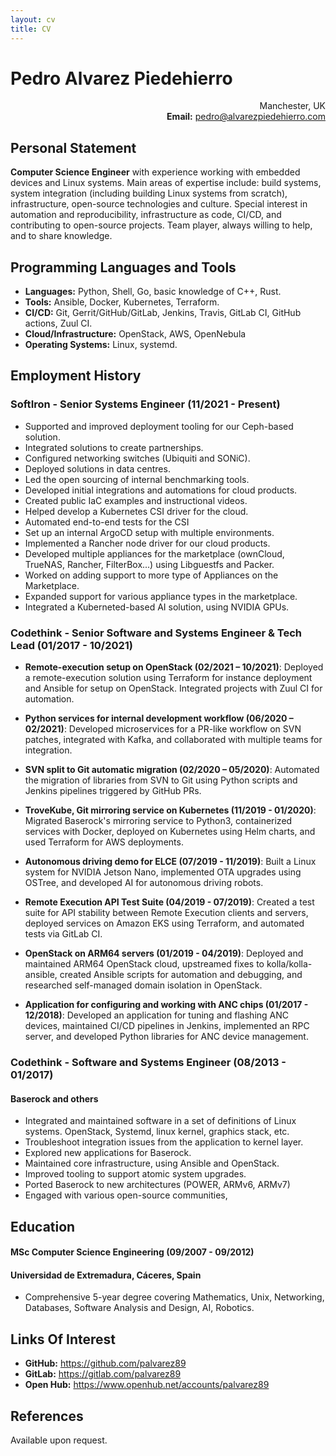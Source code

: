 ```yaml
---
layout: cv
title: CV
---
```


# Pedro Alvarez Piedehierro

<p style="text-align: right;">
    Manchester, UK<br>
    <strong>Email:</strong> <a href="mailto:pedro@alvarezpiedehierro.com">pedro@alvarezpiedehierro.com</a> <br>
</p>


## Personal Statement

**Computer Science Engineer** with experience working with embedded devices and
Linux systems. Main areas of expertise include: build systems, system
integration (including building Linux systems from scratch), infrastructure,
open-source technologies and culture. Special interest in automation and
reproducibility, infrastructure as code, CI/CD, and contributing to open-source
projects. Team player, always willing to help, and to share knowledge.

## Programming Languages and Tools

* **Languages:** Python, Shell, Go, basic knowledge of C++, Rust.
* **Tools:** Ansible, Docker, Kubernetes, Terraform.
* **CI/CD:** Git, Gerrit/GitHub/GitLab, Jenkins, Travis, GitLab CI, GitHub actions, Zuul CI.
* **Cloud/Infrastructure:** OpenStack, AWS, OpenNebula
* **Operating Systems:** Linux, systemd.


## Employment History

### **SoftIron** - Senior Systems Engineer (11/2021 - Present)

- Supported and improved deployment tooling for our Ceph-based solution.
- Integrated solutions to create partnerships.
- Configured networking switches (Ubiquiti and SONiC).
- Deployed solutions in data centres.
- Led the open sourcing of internal benchmarking tools.
- Developed initial integrations and automations for cloud products.
- Created public IaC examples and instructional videos.
- Helped develop a Kubernetes CSI driver for the cloud.
- Automated end-to-end tests for the CSI
- Set up an internal ArgoCD setup with multiple environments.
- Implemented a Rancher node driver for our cloud products.
- Developed multiple appliances for the marketplace (ownCloud, TrueNAS,
  Rancher, FilterBox...) using Libguestfs and Packer.
- Worked on adding support to more type of Appliances on the Marketplace.
- Expanded support for various appliance types in the marketplace.
- Integrated a Kuberneted-based AI solution, using NVIDIA GPUs.

### **Codethink** - Senior Software and Systems Engineer & Tech Lead (01/2017 - 10/2021)

- **Remote-execution setup on OpenStack (02/2021 – 10/2021)**: Deployed a
  remote-execution solution using Terraform for instance deployment and
  Ansible for setup on OpenStack. Integrated projects with Zuul CI for
  automation.

- **Python services for internal development workflow (06/2020 – 02/2021)**:
  Developed microservices for a PR-like workflow on SVN patches, integrated
  with Kafka, and collaborated with multiple teams for integration.

- **SVN split to Git automatic migration (02/2020 – 05/2020)**: Automated the
  migration of libraries from SVN to Git using Python scripts and Jenkins
  pipelines triggered by GitHub PRs.

- **TroveKube, Git mirroring service on Kubernetes (11/2019 - 01/2020)**:
  Migrated Baserock's mirroring service to Python3, containerized services
  with Docker, deployed on Kubernetes using Helm charts, and used Terraform
  for AWS deployments.

- **Autonomous driving demo for ELCE (07/2019 - 11/2019)**: Built a Linux
  system for NVIDIA Jetson Nano, implemented OTA upgrades using OSTree, and
  developed AI for autonomous driving robots.

- **Remote Execution API Test Suite (04/2019 - 07/2019)**: Created a test
  suite for API stability between Remote Execution clients and servers,
  deployed services on Amazon EKS using Terraform, and automated tests via
  GitLab CI.

- **OpenStack on ARM64 servers (01/2019 - 04/2019)**: Deployed and maintained
  ARM64 OpenStack cloud, upstreamed fixes to kolla/kolla-ansible, created
  Ansible scripts for automation and debugging, and researched self-managed
  domain isolation in OpenStack.

- **Application for configuring and working with ANC chips (01/2017 -
  12/2018)**: Developed an application for tuning and flashing ANC devices,
  maintained CI/CD pipelines in Jenkins, implemented an RPC server, and
  developed Python libraries for ANC device management.


### **Codethink** - Software and Systems Engineer (08/2013 - 01/2017)
#### Baserock and others

- Integrated and maintained software in a set of definitions of Linux systems.
  OpenStack, Systemd, linux kernel, graphics stack, etc.
- Troubleshoot integration issues from the application to kernel layer.
- Explored new applications for Baserock.
- Maintained core infrastructure, using Ansible and OpenStack.
- Improved tooling to support atomic system upgrades.
- Ported Baserock to new architectures (POWER, ARMv6, ARMv7)
- Engaged with various open-source communities,


## Education

#### MSc Computer Science Engineering (09/2007 - 09/2012)
#### **Universidad de Extremadura**, Cáceres, Spain

- Comprehensive 5-year degree covering Mathematics, Unix, Networking, Databases,
  Software Analysis and Design, AI, Robotics.


## Links Of Interest

- **GitHub:** <https://github.com/palvarez89>
- **GitLab:** <https://gitlab.com/palvarez89>
- **Open Hub:** <https://www.openhub.net/accounts/palvarez89>


## References

Available upon request.
